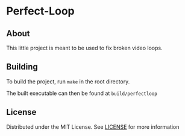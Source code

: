 # Perfect-Loop

## About

This little project is meant to be used to fix broken video loops.

## Building

To build the project, run `make` in the root directory.

The built executable can then be found at `build/perfectloop`

## License

Distributed under the MIT License. See [LICENSE](/LICENSE) for more information
